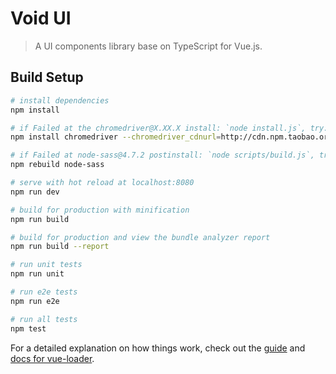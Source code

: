 # Void UI

> A UI components library base on TypeScript for Vue.js.

## Build Setup

```bash
# install dependencies
npm install

# if Failed at the chromedriver@X.XX.X install: `node install.js`, try:
npm install chromedriver --chromedriver_cdnurl=http://cdn.npm.taobao.org/dist/chromedriver

# if Failed at node-sass@4.7.2 postinstall: `node scripts/build.js`, try the follow command and install again:
npm rebuild node-sass

# serve with hot reload at localhost:8080
npm run dev

# build for production with minification
npm run build

# build for production and view the bundle analyzer report
npm run build --report

# run unit tests
npm run unit

# run e2e tests
npm run e2e

# run all tests
npm test
```

For a detailed explanation on how things work, check out the
[guide](http://vuejs-templates.github.io/webpack/) and
[docs for vue-loader](http://vuejs.github.io/vue-loader).

